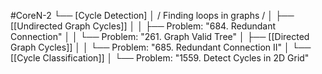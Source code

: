 #CoreN-2
└── [Cycle Detection]
    │   / Finding loops in graphs /
    │
    ├── [[Undirected Graph Cycles]]
    │   │   ├── Problem: "684. Redundant Connection"
    │   │   └── Problem: "261. Graph Valid Tree"
    │
    ├── [[Directed Graph Cycles]]
    │   │   └── Problem: "685. Redundant Connection II"
    │
    └── [[Cycle Classification]]
        │   └── Problem: "1559. Detect Cycles in 2D Grid"